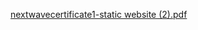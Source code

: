 
[nextwavecertificate1-static website (2).pdf](https://github.com/user-attachments/files/17342695/nextwavecertificate1-static.website.2.pdf)
